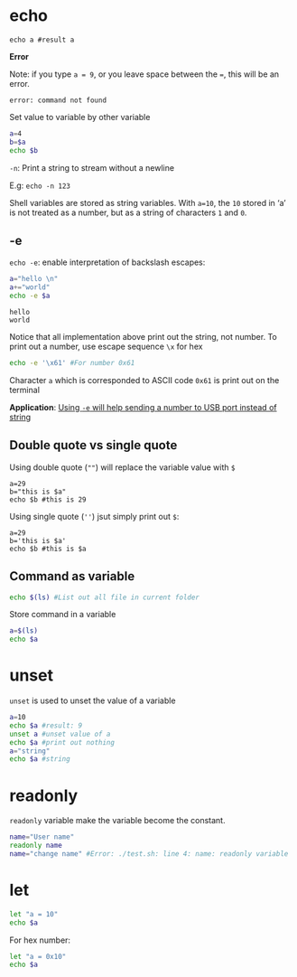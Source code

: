 # echo

```shell
echo a #result a
```

**Error**

Note: if you type ``a = 9``, or you leave space between the ``=``, this will be an error.

```
error: command not found
```

Set value to variable by other variable

```sh
a=4
b=$a
echo $b
```

``-n``: Print a string to stream without a newline

E.g: ``echo -n 123``

Shell variables are stored as string variables. With ``a=10``, the ``10`` stored in ‘a’ is not treated as a number, but as a string of characters ``1`` and ``0``.

## -e

``echo -e``: enable interpretation of backslash escapes:

```sh
a="hello \n"
a+="world"
echo -e $a
```
```
hello
world
```

Notice that all implementation above print out the string, not number. To print out a number, use escape sequence ``\x`` for hex

```sh
echo -e '\x61' #For number 0x61
```

Character ``a`` which is corresponded to ASCII code ``0x61`` is print out on the terminal

**Application**: [Using ``-e`` will help sending a number to USB port instead of string](https://github.com/TranPhucVinh/Linux-Shell/blob/master/Physical%20layer/USB.md#send-characters-from-pc-to-mcu-to-control-its-gpio)

## Double quote vs single quote

Using double quote (``""``) will replace the variable value with ``$``

```shell
a=29
b="this is $a"
echo $b #this is 29
```

Using single quote (``''``) jsut simply print out ``$``:

```shell
a=29
b='this is $a'
echo $b #this is $a
```

## Command as variable

```sh
echo $(ls) #List out all file in current folder
```

Store command in a variable

```sh
a=$(ls)
echo $a
```

# unset

``unset`` is used to unset the value of a variable

```sh
a=10
echo $a #result: 9
unset a #unset value of a
echo $a #print out nothing
a="string"
echo $a #string
```

# readonly

``readonly`` variable make the variable become the constant.

```sh
name="User name"
readonly name
name="change name" #Error: ./test.sh: line 4: name: readonly variable
```
# let

```sh
let "a = 10"
echo $a
```

For hex number:

```sh
let "a = 0x10"
echo $a
```